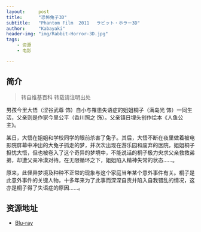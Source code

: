 ```yaml
---
layout:     post
title:      "恐怖兔子3D"
subtitle:   "Phantom Film  2011　 ラビット・ホラー3D"
author:     "Kabayaki"
header-img: "img/Rabbit-Horror-3D.jpg"
tags:
    - 资源
    - 电影

---
```


## 简介
>转自维基百科 转载请注明出处

男孩今里大悟（涩谷武尊 饰）自小与罹患失语症的姐姐桐子（满岛光 饰）一同生活，父亲则是作家今里公平（香川照之 饰）。父亲镇日埋头创作绘本《人鱼公主》。

某日，大悟在姐姐和学校同学的眼前杀害了兔子。其后，大悟不断在夜里做着被电影院屏幕中冲出的大兔子抓走的梦，并次次出现在游乐园和废弃的医院，姐姐桐子担忧大悟，但也被卷入了这个奇异的梦境中，不能说话的桐子极力央求父亲救救弟弟，却遭父亲冷漠对待。在无限循环之下，姐姐陷入精神失常的状态......。

原来，此怪异梦境及种种不正常的现象与这个家庭当年某个意外事件有关。桐子是此意外事件的关键人物，十多年来为了此事而深深自责并陷入自我错乱的情况，这亦是桐子得了失语症的原因......。

## 资源地址

* [Blu-ray](http://www.btapple.com/r_48271.html)